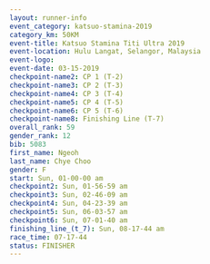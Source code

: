 ```yaml
---
layout: runner-info 
event_category: katsuo-stamina-2019 
category_km: 50KM 
event-title: Katsuo Stamina Titi Ultra 2019 
event-location: Hulu Langat, Selangor, Malaysia 
event-logo: 
event-date: 03-15-2019 
checkpoint-name2: CP 1 (T-2) 
checkpoint-name3: CP 2 (T-3) 
checkpoint-name4: CP 3 (T-4) 
checkpoint-name5: CP 4 (T-5) 
checkpoint-name6: CP 5 (T-6) 
checkpoint-name8: Finishing Line (T-7) 
overall_rank: 59
gender_rank: 12
bib: 5083
first_name: Ngeoh
last_name: Chye Choo
gender: F
start: Sun, 01-00-00 am
checkpoint2: Sun, 01-56-59 am
checkpoint3: Sun, 02-46-09 am
checkpoint4: Sun, 04-23-39 am
checkpoint5: Sun, 06-03-57 am
checkpoint6: Sun, 07-01-40 am
finishing_line_(t_7): Sun, 08-17-44 am
race_time: 07-17-44
status: FINISHER
---
```

